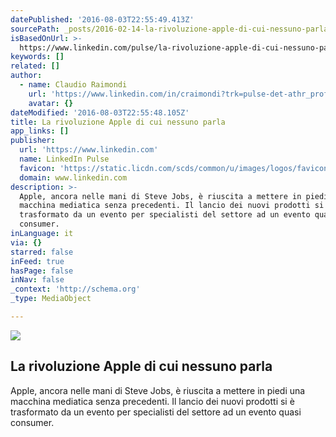 ```yaml
---
datePublished: '2016-08-03T22:55:49.413Z'
sourcePath: _posts/2016-02-14-la-rivoluzione-apple-di-cui-nessuno-parla.md
isBasedOnUrl: >-
  https://www.linkedin.com/pulse/la-rivoluzione-apple-di-cui-nessuno-parla-claudio-raimondi?trk=mp-author-card
keywords: []
related: []
author:
  - name: Claudio Raimondi
    url: 'https://www.linkedin.com/in/craimondi?trk=pulse-det-athr_prof-art_hdr'
    avatar: {}
dateModified: '2016-08-03T22:55:48.105Z'
title: La rivoluzione Apple di cui nessuno parla
app_links: []
publisher:
  url: 'https://www.linkedin.com'
  name: LinkedIn Pulse
  favicon: 'https://static.licdn.com/scds/common/u/images/logos/favicons/v1/favicon.ico'
  domain: www.linkedin.com
description: >-
  Apple, ancora nelle mani di Steve Jobs, è riuscita a mettere in piedi una
  macchina mediatica senza precedenti. Il lancio dei nuovi prodotti si è
  trasformato da un evento per specialisti del settore ad un evento quasi
  consumer.
inLanguage: it
via: {}
starred: false
inFeed: true
hasPage: false
inNav: false
_context: 'http://schema.org'
_type: MediaObject

---
```

<article style=""><img src="https://s3-us-west-2.amazonaws.com/the-grid-img/p/b331e3d1621a28d2bdd62cf74fa86da556e174c5.jpg" /><h1>La rivoluzione Apple di cui nessuno parla</h1><p>Apple, ancora nelle mani di Steve Jobs, è riuscita a mettere in piedi una macchina mediatica senza precedenti. Il lancio dei nuovi prodotti si è trasformato da un evento per specialisti del settore ad un evento quasi consumer.</p></article>